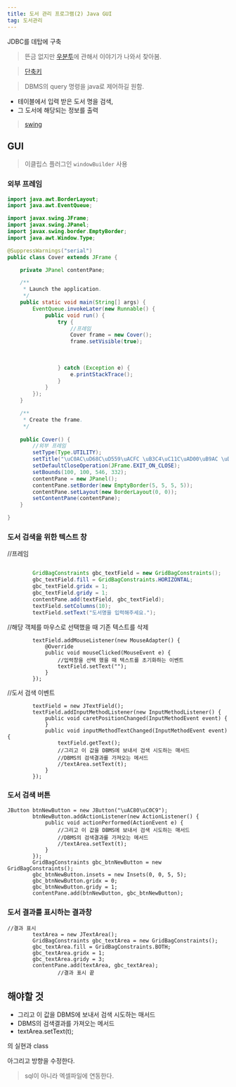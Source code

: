```yaml
---
title: 도서 관리 프로그램(2) Java GUI
tag: 도서관리
---
```




JDBC를 데탑에 구축

> 뜬금 없지만 [우분투](https://story.pxd.co.kr/732)에 관해서 이야기가 나와서 찾아봄.

> [단축키](http://blog.iotinfra.net/?p=841)

> DBMS의 query 명령을 java로 제어하길 원함.

+ 테이블에서 입력 받은 도서 명을 검색,
+ 그 도서에 해당되는 정보를 출력

> [swing](https://coding-factory.tistory.com/263)

## GUI

> 이클립스 플러그인 `windowBuilder` 사용

### 외부 프레임

```java
import java.awt.BorderLayout;
import java.awt.EventQueue;

import javax.swing.JFrame;
import javax.swing.JPanel;
import javax.swing.border.EmptyBorder;
import java.awt.Window.Type;

@SuppressWarnings("serial")
public class Cover extends JFrame {

	private JPanel contentPane;

	/**
	 * Launch the application.
	 */
	public static void main(String[] args) {
		EventQueue.invokeLater(new Runnable() {
			public void run() {
				try {
					//프레임
					Cover frame = new Cover();
					frame.setVisible(true);
					
					
					
				} catch (Exception e) {
					e.printStackTrace();
				}
			}
		});
	}

	/**
	 * Create the frame.
	 */
	
	public Cover() {
		//외부 프레임
		setType(Type.UTILITY);
		setTitle("\uC0AC\uD68C\uD559\uACFC \uB3C4\uC11C\uAD00\uB9AC \uD504\uB85C\uADF8\uB7A8");
		setDefaultCloseOperation(JFrame.EXIT_ON_CLOSE);
		setBounds(100, 100, 546, 332);
		contentPane = new JPanel();
		contentPane.setBorder(new EmptyBorder(5, 5, 5, 5));
		contentPane.setLayout(new BorderLayout(0, 0));
		setContentPane(contentPane);
	}

}
```

### 도서 검색을 위한 텍스트 창

//프레임

```java

		GridBagConstraints gbc_textField = new GridBagConstraints();
		gbc_textField.fill = GridBagConstraints.HORIZONTAL;
		gbc_textField.gridx = 1;
		gbc_textField.gridy = 1;
		contentPane.add(textField, gbc_textField);
		textField.setColumns(10);
		textField.setText("도서명을 입력해주세요.");
```

//해당 객체를 마우스로 선택했을 때 기존 텍스트를 삭제

```
		textField.addMouseListener(new MouseAdapter() {
			@Override
			public void mouseClicked(MouseEvent e) {
				//입력창을 선택 했을 때 텍스트를 초기화하는 이벤트
				textField.setText("");
			}
		});

```

//도서 검색 이벤트
```
		textField = new JTextField();
		textField.addInputMethodListener(new InputMethodListener() {
			public void caretPositionChanged(InputMethodEvent event) {
			}
			public void inputMethodTextChanged(InputMethodEvent event) {		
				textField.getText();
				//그리고 이 값을 DBMS에 보내서 검색 시도하는 매서드
				//DBMS의 검색결과를 가져오는 메서드
				//textArea.setText(t);
			}
		});
```



### 도서 검색 버튼

```
JButton btnNewButton = new JButton("\uAC80\uC0C9");
		btnNewButton.addActionListener(new ActionListener() {
			public void actionPerformed(ActionEvent e) {
				//그리고 이 값을 DBMS에 보내서 검색 시도하는 매서드
				//DBMS의 검색결과를 가져오는 메서드
				//textArea.setText(t);
			}
		});
		GridBagConstraints gbc_btnNewButton = new GridBagConstraints();
		gbc_btnNewButton.insets = new Insets(0, 0, 5, 5);
		gbc_btnNewButton.gridx = 0;
		gbc_btnNewButton.gridy = 1;
		contentPane.add(btnNewButton, gbc_btnNewButton);
```



### 도서 결과를 표시하는 결과창

```
//결과 표시
		textArea = new JTextArea();
		GridBagConstraints gbc_textArea = new GridBagConstraints();
		gbc_textArea.fill = GridBagConstraints.BOTH;
		gbc_textArea.gridx = 1;
		gbc_textArea.gridy = 3;
		contentPane.add(textArea, gbc_textArea);
				//결과 표시 끝
```



## 해야할 것

+ 그리고 이 값을 DBMS에 보내서 검색 시도하는 매서드
+ DBMS의 검색결과를 가져오는 메서드
+ textArea.setText(t);

의 실현과 class

아그리고 방향을 수정한다.

> sql이 아니라 엑셀파일에 연동한다.



